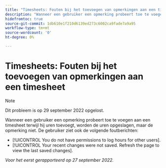 ```yaml
---
title: "Timesheets: Fouten bij het toevoegen van opmerkingen aan een tijdsplaat"
description: "Wanneer een gebruiker een opmerking probeert toe te voegen aan een tijdblad terwijl hij uren toevoegt, worden de uren opgeslagen, maar de opmerking niet. De gebruiker ziet ook foutberichten."
hidefromtoc: true
source-git-commit: 1db610e1f210d6139ed273c6002ca9fade7a9a95
workflow-type: tm+mt
source-wordcount: '0'
ht-degree: 0%

---
```



# Timesheets: Fouten bij het toevoegen van opmerkingen aan een timesheet

>[!NOTE]
>
>Dit probleem is op 29 september 2022 opgelost.

Wanneer een gebruiker een opmerking probeert toe te voegen aan een timesheet terwijl hij uren toevoegt, worden de uren opgeslagen, maar de opmerking niet. De gebruiker ziet ook de volgende foutberichten:

* [!UICONTROL You do not have permissions to log hours for other users].
* [!UICONTROL Your recent changes were not saved. Refresh the page to view the last saved changes].

_Voor het eerst gerapporteerd op 27 september 2022._

